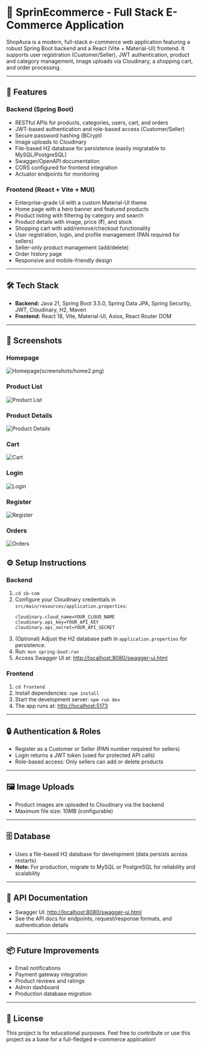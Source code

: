 # 🛒 SprinEcommerce - Full Stack E-Commerce Application

ShopAura is a modern, full-stack e-commerce web application featuring a robust Spring Boot backend and a React (Vite + Material-UI) frontend. It supports user registration (Customer/Seller), JWT authentication, product and category management, image uploads via Cloudinary, a shopping cart, and order processing.

---

## 🚀 Features

### Backend (Spring Boot)
- RESTful APIs for products, categories, users, cart, and orders
- JWT-based authentication and role-based access (Customer/Seller)
- Secure password hashing (BCrypt)
- Image uploads to Cloudinary
- File-based H2 database for persistence (easily migratable to MySQL/PostgreSQL)
- Swagger/OpenAPI documentation
- CORS configured for frontend integration
- Actuator endpoints for monitoring

### Frontend (React + Vite + MUI)
- Enterprise-grade UI with a custom Material-UI theme
- Home page with a hero banner and featured products
- Product listing with filtering by category and search
- Product details with image, price (₹), and stock
- Shopping cart with add/remove/checkout functionality
- User registration, login, and profile management (PAN required for sellers)
- Seller-only product management (add/delete)
- Order history page
- Responsive and mobile-friendly design

---

## 🛠️ Tech Stack
- **Backend:** Java 21, Spring Boot 3.5.0, Spring Data JPA, Spring Security, JWT, Cloudinary, H2, Maven
- **Frontend:** React 18, Vite, Material-UI, Axios, React Router DOM

---


## 📸 Screenshots

### Homepage
![Homepage](screenshots/home.png)(screenshots/home2.png)


### Product List
![Product List](screenshots/products.png)

### Product Details
![Product Details](screenshots/product-details.png)

### Cart
![Cart](screenshots/cart.png)

### Login
![Login](screenshots/login.png)

### Register
![Register](screenshots/register.png)

### Orders
![Orders](screenshots/orders.png)




## ⚙️ Setup Instructions

### Backend
1. `cd sb-com`
2. Configure your Cloudinary credentials in `src/main/resources/application.properties`:
   ```properties
   cloudinary.cloud_name=YOUR_CLOUD_NAME
   cloudinary.api_key=YOUR_API_KEY
   cloudinary.api_secret=YOUR_API_SECRET
   ```
3. (Optional) Adjust the H2 database path in `application.properties` for persistence.
4. Run: `mvn spring-boot:run`
5. Access Swagger UI at: [http://localhost:8080/swagger-ui.html](http://localhost:8080/swagger-ui.html)

### Frontend
1. `cd frontend`
2. Install dependencies: `npm install`
3. Start the development server: `npm run dev`
4. The app runs at: [http://localhost:5173](http://localhost:5173)

---

## 🔒 Authentication & Roles
- Register as a Customer or Seller (PAN number required for sellers)
- Login returns a JWT token (used for protected API calls)
- Role-based access: Only sellers can add or delete products

---

## 🖼️ Image Uploads
- Product images are uploaded to Cloudinary via the backend
- Maximum file size: 10MB (configurable)

---

## 🗄️ Database
- Uses a file-based H2 database for development (data persists across restarts)
- **Note:** For production, migrate to MySQL or PostgreSQL for reliability and scalability

---

## 📜 API Documentation
- Swagger UI: [http://localhost:8080/swagger-ui.html](http://localhost:8080/swagger-ui.html)
- See the API docs for endpoints, request/response formats, and authentication details

---

## 📦 Future Improvements
- Email notifications
- Payment gateway integration
- Product reviews and ratings
- Admin dashboard
- Production database migration

---

## 📄 License
This project is for educational purposes. Feel free to contribute or use this project as a base for a full-fledged e-commerce application!

